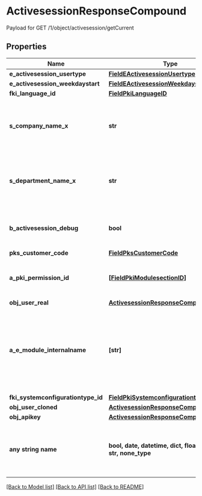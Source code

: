 # ActivesessionResponseCompound

Payload for GET /1/object/activesession/getCurrent

## Properties
Name | Type | Description | Notes
------------ | ------------- | ------------- | -------------
**e_activesession_usertype** | [**FieldEActivesessionUsertype**](FieldEActivesessionUsertype.md) |  | 
**e_activesession_weekdaystart** | [**FieldEActivesessionWeekdaystart**](FieldEActivesessionWeekdaystart.md) |  | 
**fki_language_id** | [**FieldPkiLanguageID**](FieldPkiLanguageID.md) |  | 
**s_company_name_x** | **str** | The Name of the Company in the language of the requester | 
**s_department_name_x** | **str** | The Name of the Department in the language of the requester | 
**b_activesession_debug** | **bool** | Whether the active session is in debug or not | 
**pks_customer_code** | [**FieldPksCustomerCode**](FieldPksCustomerCode.md) |  | 
**a_pki_permission_id** | [**[FieldPkiModulesectionID]**](FieldPkiModulesectionID.md) | An array of permissions granted to the user or api key | 
**obj_user_real** | [**ActivesessionResponseCompoundUser**](ActivesessionResponseCompoundUser.md) |  | 
**a_e_module_internalname** | **[str]** | An Array of Registered modules.  These are the modules that are Licensed to be used by the User or the API Key. | 
**fki_systemconfigurationtype_id** | [**FieldPkiSystemconfigurationtypeID**](FieldPkiSystemconfigurationtypeID.md) |  | [optional] 
**obj_user_cloned** | [**ActivesessionResponseCompoundUser**](ActivesessionResponseCompoundUser.md) |  | [optional] 
**obj_apikey** | [**ActivesessionResponseCompoundApikey**](ActivesessionResponseCompoundApikey.md) |  | [optional] 
**any string name** | **bool, date, datetime, dict, float, int, list, str, none_type** | any string name can be used but the value must be the correct type | [optional]

[[Back to Model list]](../README.md#documentation-for-models) [[Back to API list]](../README.md#documentation-for-api-endpoints) [[Back to README]](../README.md)


